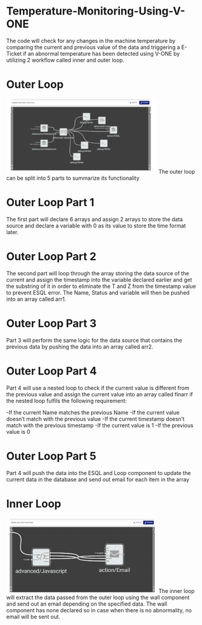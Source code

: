 # Temperature-Monitoring-Using-V-ONE
The code will check for any changes in the machine temperature by comparing the current and previous value of the data and triggering a E-Ticket if an abnormal temperature has been detected using V-ONE by utilizing 2 workflow called inner and outer loop.

# Outer Loop
<img src="Images/1.PNG" height="200" width="400">
The outer loop can be split into 5 parts to summarize its functionality

# Outer Loop Part 1
The first part will declare 6 arrays and assign 2 arrays to store the data source and declare a variable with 0 as its value to store the time format later. 

# Outer Loop Part 2
The second part will loop through the array storing the data source of the current and assign the timestamp into the variable declared earlier and get the substring of it in order to eliminate the T and Z from the timestamp value to prevent ESQL error. The Name, Status and variable will then be pushed into an array called arr1.

# Outer Loop Part 3
Part 3 will perform the same logic for the data source that contains the previous data by pushing the data into an array called arr2.

# Outer Loop Part 4
Part 4 will use a nested loop to check if the current value is different from the previous value and assign the current value into an array called finarr if the nested loop fulfils the following requirement:

-If the current Name matches the previous Name
-If the current value doesn’t match with the previous value
-If the current timestamp doesn’t match with the previous timestamp
-If the current value is 1 
-If the previous value is 0

# Outer Loop Part 5
Part 4 will push the data into the ESQL and Loop component to update the current data in the database and send out email for each item in the array 

# Inner Loop
<img src="Images/2.PNG" height="200" width="400">
The inner loop will extract the data passed from the outer loop using the wall component and send out an email depending on the specified data. The wall component has none declared so in case when there is no abnormality, no email will be sent out. 
